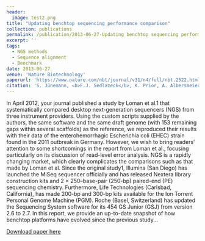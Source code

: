 ```yaml
---
header:
  image: test2.png
title: "Updating benchtop sequencing performance comparison"
collection: publications
permalink: /publication/2013-06-27-Updating benchtop sequencing performance comparison-number-5
excerpt: ''
tags:
  - NGS methods
  - Sequence alignment
  - Benchmark
date: 2013-06-27
venue: 'Nature Biotechnology'
paperurl: 'https://www.nature.com/nbt/journal/v31/n4/full/nbt.2522.html'
citation: 'S. Jünemann, <b>F.J. Sedlazeck</b>, K. Prior, A. Albersmeier, U. John, J. Kalinowski, A. Mellmann, A. Goesmann, A. von Haeseler, J. Stoye, and D. Harmsen (2013). &quot;Updating benchtop sequencing performance comparison.&quot; <i>Nature Biotechnology</i>. 31, 294-296.'
---
```


In April 2012, your journal published a
study by Loman et al.1 that systematically
compared desktop next-generation
sequencers (NGS) from three instrument
providers. Using the custom scripts supplied
by the authors, the same software and the
same draft genome (with 153 remaining gaps
within several scaffolds) as the reference,
we reproduced their results with their data
of the enterohemorrhagic Escherichia coli
(EHEC) strain found in the 2011 outbreak in
Germany. However, we wish to bring readers’
attention to some shortcomings in the report
from Loman et al., focusing particularly on
its discussion of read-level error analysis.
NGS is a rapidly changing market, which
clearly complicates the comparisons such as
that made by Loman et al. Since the original
study1, Illumina (San Diego) has launched the
MiSeq sequencer officially and has released
Nextera library construction kits and 2 ×
250–base-pair (250-bp) paired-end (PE)
sequencing chemistry. Furthermore, Life
Technologies (Carlsbad, California), has made
200-bp and 300-bp kits available for the Ion
Torrent Personal Genome Machine (PGM).
Roche (Basel, Switzerland) has updated the
Sequencing System software for its 454 GS
Junior (GSJ) from version 2.6 to 2.7. In this
report, we provide an up-to-date snapshot of
how benchtop platforms have evolved since
the previous study...

[Download paper here](https://www.nature.com/nbt/journal/v31/n4/full/nbt.2522.html)

